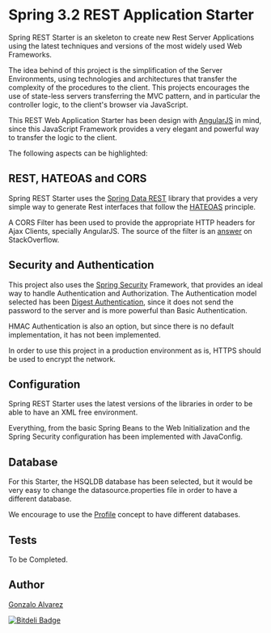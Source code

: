 Spring 3.2 REST Application Starter
==========================================

Spring REST Starter is an skeleton to create new Rest Server Applications 
using the latest techniques and versions of the most widely used Web Frameworks.

The idea behind of this project is  the simplification of the Server Environments, using
technologies and architectures that transfer the complexity of the procedures to the
client. This projects encourages the use of state-less servers transferring the MVC pattern,
and in particular the controller logic, to the client's browser via JavaScript.

This REST Web Application Starter has been design with [AngularJS](http://angularjs.org/) in mind, 
since this JavaScript Framework provides a very elegant and powerful way to transfer the logic
to the client.

The following aspects can be highlighted:

REST, HATEOAS and CORS
-------------------------------------------

Spring REST Starter uses the [Spring Data REST](http://www.springsource.org/spring-data/rest)
library that provides a very simple way to generate Rest interfaces that follow 
the [HATEOAS](http://en.wikipedia.org/wiki/HATEOAS) principle.

A CORS Filter has been used to provide the appropriate HTTP headers for Ajax Clients, specially AngularJS.
The source of the filter is 
an [answer](http://stackoverflow.com/questions/16190699/automatically-add-header-to-every-response) on StackOverflow.

Security and Authentication
-------------------------------------------

This project also uses the [Spring Security](http://static.springsource.org/spring-security/site/index.html) 
Framework, that provides an ideal way to handle Authentication and Authorization.
The Authentication model selected 
has been [Digest Authentication](http://en.wikipedia.org/wiki/Digest_access_authentication), since it 
does not send the password to the server and is more powerful than Basic Authentication.

HMAC Authentication is also an option, but since there is no default implementation, it has not been
implemented.

In order to use this project in a production environment as is, HTTPS should be used to encrypt the network.

Configuration
-------------------------------------------

Spring REST Starter uses the latest versions of the libraries in order to be able to have an XML free environment.

Everything, from the basic Spring Beans to the Web Initialization and the Spring Security configuration has
been implemented with JavaConfig.

Database
-------------------------------------------

For this Starter, the HSQLDB database has been selected, but it would be very easy to change the
datasource.properties file in order to have a different database.

We encourage to use the [Profile](http://blog.springsource.org/2011/02/14/spring-3-1-m1-introducing-profile/)
concept to have different databases.

Tests
-------------------------------------------

To be Completed.

Author
-------------------------------------------

[Gonzalo Alvarez](http://www.gonzaloalvarez.es) 

[![Bitdeli Badge](https://d2weczhvl823v0.cloudfront.net/GonzaloAlvarez/spring-rest-starter/trend.png)](https://bitdeli.com/free "Bitdeli Badge")


